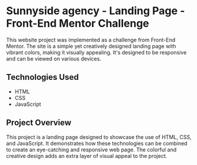 # Sunnyside agency - Landing Page - Front-End Mentor Challenge

This website project was implemented as a challenge from Front-End Mentor. The site is a simple yet creatively designed landing page with vibrant colors, making it visually appealing. It's designed to be responsive and can be viewed on various devices.

## Technologies Used

- HTML
- CSS
- JavaScript

## Project Overview

This project is a landing page designed to showcase the use of HTML, CSS, and JavaScript. It demonstrates how these technologies can be combined to create an eye-catching and responsive web page. The colorful and creative design adds an extra layer of visual appeal to the project.
